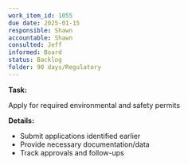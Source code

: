 ```yaml
---
work_item_id: 1055
due date: 2025-01-15
responsible: Shawn
accountable: Shawn
consulted: Jeff
informed: Board
status: Backlog
folder: 90 days/Regulatory
---
```


**Task:**

Apply for required environmental and safety permits

**Details:**

- Submit applications identified earlier
- Provide necessary documentation/data
- Track approvals and follow-ups
